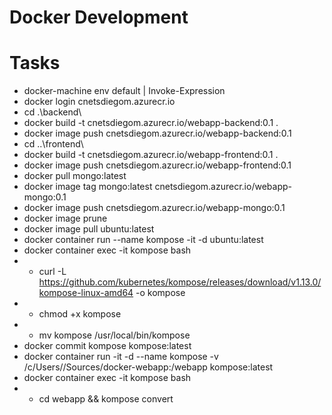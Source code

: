 Docker Development
======================

# Tasks
* docker-machine env default | Invoke-Expression
* docker login cnetsdiegom.azurecr.io
* cd .\backend\
* docker build -t cnetsdiegom.azurecr.io/webapp-backend:0.1 .
* docker image push cnetsdiegom.azurecr.io/webapp-backend:0.1
* cd ..\frontend\
* docker build -t cnetsdiegom.azurecr.io/webapp-frontend:0.1 .
* docker image push cnetsdiegom.azurecr.io/webapp-frontend:0.1
* docker pull mongo:latest
* docker image tag mongo:latest cnetsdiegom.azurecr.io/webapp-mongo:0.1
* docker image push cnetsdiegom.azurecr.io/webapp-mongo:0.1
* docker image prune
* docker image pull ubuntu:latest
* docker container run --name kompose -it -d ubuntu:latest
* docker container exec -it kompose bash
*  - curl -L https://github.com/kubernetes/kompose/releases/download/v1.13.0/kompose-linux-amd64 -o kompose
*  - chmod +x kompose
*  - mv kompose /usr/local/bin/kompose
* docker commit kompose kompose:latest
* docker container run -it -d --name kompose -v /c/Users/<user>/Sources/docker-webapp:/webapp kompose:latest
* docker container exec -it kompose bash
*  - cd webapp && kompose convert